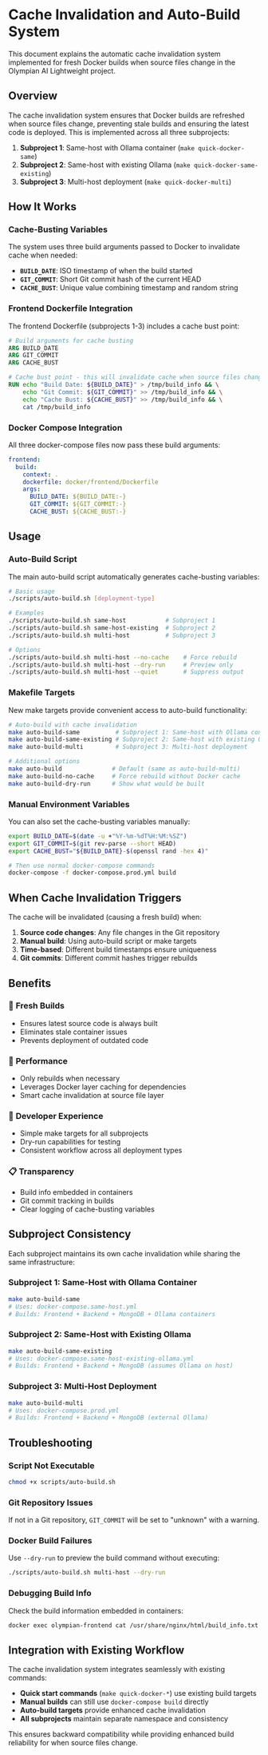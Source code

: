 # Cache Invalidation and Auto-Build System

This document explains the automatic cache invalidation system implemented for fresh Docker builds when source files change in the Olympian AI Lightweight project.

## Overview

The cache invalidation system ensures that Docker builds are refreshed when source files change, preventing stale builds and ensuring the latest code is deployed. This is implemented across all three subprojects:

1. **Subproject 1**: Same-host with Ollama container (`make quick-docker-same`)
2. **Subproject 2**: Same-host with existing Ollama (`make quick-docker-same-existing`)  
3. **Subproject 3**: Multi-host deployment (`make quick-docker-multi`)

## How It Works

### Cache-Busting Variables

The system uses three build arguments passed to Docker to invalidate cache when needed:

- **`BUILD_DATE`**: ISO timestamp of when the build started
- **`GIT_COMMIT`**: Short Git commit hash of the current HEAD
- **`CACHE_BUST`**: Unique value combining timestamp and random string

### Frontend Dockerfile Integration

The frontend Dockerfile (subprojects 1-3) includes a cache bust point:

```dockerfile
# Build arguments for cache busting
ARG BUILD_DATE
ARG GIT_COMMIT
ARG CACHE_BUST

# Cache bust point - this will invalidate cache when source files change
RUN echo "Build Date: ${BUILD_DATE}" > /tmp/build_info && \
    echo "Git Commit: ${GIT_COMMIT}" >> /tmp/build_info && \
    echo "Cache Bust: ${CACHE_BUST}" >> /tmp/build_info && \
    cat /tmp/build_info
```

### Docker Compose Integration

All three docker-compose files now pass these build arguments:

```yaml
frontend:
  build:
    context: .
    dockerfile: docker/frontend/Dockerfile
    args:
      BUILD_DATE: ${BUILD_DATE:-}
      GIT_COMMIT: ${GIT_COMMIT:-}
      CACHE_BUST: ${CACHE_BUST:-}
```

## Usage

### Auto-Build Script

The main auto-build script automatically generates cache-busting variables:

```bash
# Basic usage
./scripts/auto-build.sh [deployment-type]

# Examples
./scripts/auto-build.sh same-host           # Subproject 1
./scripts/auto-build.sh same-host-existing  # Subproject 2  
./scripts/auto-build.sh multi-host          # Subproject 3

# Options
./scripts/auto-build.sh multi-host --no-cache    # Force rebuild
./scripts/auto-build.sh multi-host --dry-run     # Preview only
./scripts/auto-build.sh multi-host --quiet       # Suppress output
```

### Makefile Targets

New make targets provide convenient access to auto-build functionality:

```bash
# Auto-build with cache invalidation
make auto-build-same          # Subproject 1: Same-host with Ollama container
make auto-build-same-existing # Subproject 2: Same-host with existing Ollama
make auto-build-multi         # Subproject 3: Multi-host deployment

# Additional options
make auto-build              # Default (same as auto-build-multi)
make auto-build-no-cache     # Force rebuild without Docker cache
make auto-build-dry-run      # Show what would be built
```

### Manual Environment Variables

You can also set the cache-busting variables manually:

```bash
export BUILD_DATE=$(date -u +"%Y-%m-%dT%H:%M:%SZ")
export GIT_COMMIT=$(git rev-parse --short HEAD)
export CACHE_BUST="${BUILD_DATE}-$(openssl rand -hex 4)"

# Then use normal docker-compose commands
docker-compose -f docker-compose.prod.yml build
```

## When Cache Invalidation Triggers

The cache will be invalidated (causing a fresh build) when:

1. **Source code changes**: Any file changes in the Git repository
2. **Manual build**: Using auto-build script or make targets
3. **Time-based**: Different build timestamps ensure uniqueness
4. **Git commits**: Different commit hashes trigger rebuilds

## Benefits

### 🔄 **Fresh Builds**
- Ensures latest source code is always built
- Eliminates stale container issues
- Prevents deployment of outdated code

### 🚀 **Performance**
- Only rebuilds when necessary
- Leverages Docker layer caching for dependencies
- Smart cache invalidation at source file layer

### 🔧 **Developer Experience**
- Simple make targets for all subprojects
- Dry-run capabilities for testing
- Consistent workflow across all deployment types

### 📋 **Transparency**
- Build info embedded in containers
- Git commit tracking in builds
- Clear logging of cache-busting variables

## Subproject Consistency

Each subproject maintains its own cache invalidation while sharing the same infrastructure:

### Subproject 1: Same-Host with Ollama Container
```bash
make auto-build-same
# Uses: docker-compose.same-host.yml
# Builds: Frontend + Backend + MongoDB + Ollama containers
```

### Subproject 2: Same-Host with Existing Ollama  
```bash
make auto-build-same-existing
# Uses: docker-compose.same-host-existing-ollama.yml
# Builds: Frontend + Backend + MongoDB (assumes Ollama on host)
```

### Subproject 3: Multi-Host Deployment
```bash
make auto-build-multi
# Uses: docker-compose.prod.yml  
# Builds: Frontend + Backend + MongoDB (external Ollama)
```

## Troubleshooting

### Script Not Executable
```bash
chmod +x scripts/auto-build.sh
```

### Git Repository Issues
If not in a Git repository, `GIT_COMMIT` will be set to "unknown" with a warning.

### Docker Build Failures
Use `--dry-run` to preview the build command without executing:
```bash
./scripts/auto-build.sh multi-host --dry-run
```

### Debugging Build Info
Check the build information embedded in containers:
```bash
docker exec olympian-frontend cat /usr/share/nginx/html/build_info.txt
```

## Integration with Existing Workflow

The cache invalidation system integrates seamlessly with existing commands:

- **Quick start commands** (`make quick-docker-*`) use existing build targets
- **Manual builds** can still use `docker-compose build` directly  
- **Auto-build targets** provide enhanced cache invalidation
- **All subprojects** maintain separate namespace and consistency

This ensures backward compatibility while providing enhanced build reliability for when source files change.
